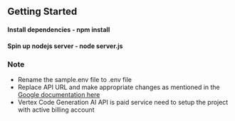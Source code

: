 ## Getting Started

#### Install dependencies - npm install

#### Spin up nodejs server - node server.js

### Note

-   Rename the sample.env file to .env file
-   Replace API URL and make appropriate changes as mentioned in the [Google documentation here](https://cloud.google.com/vertex-ai/docs/generative-ai/model-reference/code-generation#sample_request)
-   Vertex Code Generation AI API is paid service need to setup the project with active billing account
